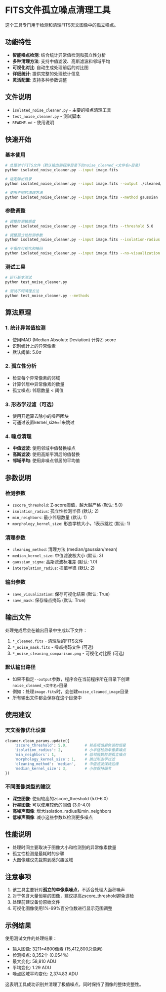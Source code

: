 # FITS文件孤立噪点清理工具

这个工具专门用于检测和清理FITS天文图像中的孤立噪点。

## 功能特性

- **智能噪点检测**: 结合统计异常值检测和孤立性分析
- **多种清理方法**: 支持中值滤波、高斯滤波和邻域平均
- **可视化对比**: 自动生成处理前后的对比图
- **详细统计**: 提供完整的处理统计信息
- **灵活配置**: 支持多种参数调整

## 文件说明

- `isolated_noise_cleaner.py` - 主要的噪点清理工具
- `test_noise_cleaner.py` - 测试脚本
- `README.md` - 使用说明

## 快速开始

### 基本使用

```bash
# 处理单个FITS文件（默认输出到程序目录下的noise_cleaned_<文件名>目录）
python isolated_noise_cleaner.py --input image.fits

# 指定输出目录
python isolated_noise_cleaner.py --input image.fits --output ./cleaned/

# 使用不同的清理方法
python isolated_noise_cleaner.py --input image.fits --method gaussian
```

### 参数调整

```bash
# 调整检测敏感度
python isolated_noise_cleaner.py --input image.fits --threshold 5.0

# 调整孤立性检测参数
python isolated_noise_cleaner.py --input image.fits --isolation-radius 2 --min-neighbors 1

# 不保存可视化和掩码
python isolated_noise_cleaner.py --input image.fits --no-visualization --no-mask
```

### 测试工具

```bash
# 运行基本测试
python test_noise_cleaner.py

# 测试不同清理方法
python test_noise_cleaner.py --methods
```

## 算法原理

### 1. 统计异常值检测
- 使用MAD (Median Absolute Deviation) 计算Z-score
- 识别统计上的异常像素
- 默认阈值: 5.0σ

### 2. 孤立性分析
- 检查每个异常像素的邻域
- 计算邻居中异常像素的数量
- 孤立噪点: 邻居数量 < 阈值

### 3. 形态学过滤（可选）
- 使用开运算去除小的噪声团块
- 可通过设置kernel_size=1来跳过

### 4. 噪点清理
- **中值滤波**: 使用邻域中值替换噪点
- **高斯滤波**: 使用高斯平滑后的值替换
- **邻域平均**: 使用非噪点邻居的平均值

## 参数说明

### 检测参数
- `zscore_threshold`: Z-score阈值，越大越严格 (默认: 5.0)
- `isolation_radius`: 孤立性检测半径 (默认: 2)
- `min_neighbors`: 最小邻居数量 (默认: 1)
- `morphology_kernel_size`: 形态学核大小，1表示跳过 (默认: 1)

### 清理参数
- `cleaning_method`: 清理方法 (median/gaussian/mean)
- `median_kernel_size`: 中值滤波核大小 (默认: 3)
- `gaussian_sigma`: 高斯滤波标准差 (默认: 1.0)
- `interpolation_radius`: 插值半径 (默认: 2)

### 输出参数
- `save_visualization`: 保存可视化结果 (默认: True)
- `save_mask`: 保存噪点掩码 (默认: True)

## 输出文件

处理完成后会在输出目录中生成以下文件：

1. `*_cleaned.fits` - 清理后的FITS文件
2. `*_noise_mask.fits` - 噪点掩码文件 (可选)
3. `*_noise_cleaning_comparison.png` - 可视化对比图 (可选)

### 默认输出路径
- 如果不指定`--output`参数，程序会在当前程序所在目录下创建`noise_cleaned_<文件名>`目录
- 例如：处理`image.fits`时，会创建`noise_cleaned_image`目录
- 所有输出文件都会保存在这个目录中

## 使用建议

### 天文图像优化设置
```python
cleaner.clean_params.update({
    'zscore_threshold': 5.0,        # 较高阈值避免误检恒星
    'isolation_radius': 2,          # 小半径检测单像素噪点
    'min_neighbors': 1,             # 低邻居数检测孤立噪点
    'morphology_kernel_size': 1,    # 跳过形态学过滤
    'cleaning_method': 'median',    # 中值滤波保持边缘
    'median_kernel_size': 3,        # 小核保持细节
})
```

### 不同图像类型的建议
- **深空图像**: 使用较高的zscore_threshold (5.0-6.0)
- **行星图像**: 可以使用较低的阈值 (3.0-4.0)
- **高噪声图像**: 增大isolation_radius和min_neighbors
- **低噪声图像**: 减小这些参数以检测更多噪点

## 性能说明

- 处理时间主要取决于图像大小和检测到的异常像素数量
- 孤立性检测是最耗时的步骤
- 大图像建议先裁剪到感兴趣区域

## 注意事项

1. 该工具主要针对**孤立的单像素噪点**，不适合处理大面积噪声
2. 对于包含大量恒星的图像，建议提高zscore_threshold避免误检
3. 处理前建议备份原始文件
4. 可视化图像使用1%-99%百分位数进行显示范围调整

## 示例结果

使用测试文件的处理结果：
- 输入图像: 3211×4800像素 (15,412,800总像素)
- 检测噪点: 8,352个 (0.054%)
- 最大变化: 58,810 ADU
- 平均变化: 1.29 ADU
- 噪点区域平均变化: 2,374.83 ADU

这表明工具成功识别并清理了极值噪点，同时保持了图像的整体完整性。
